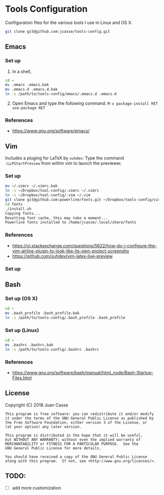 [comment]: # (Markdown: dillinger.io/ shows a nice example of Markdown commands with a viewer.)
[comment]: # (Comments in Markdown: http://stackoverflow.com/questions/4823468/comments-in-markdown)
[comment]: # (C++ Project Structure: http://hiltmon.com/blog/2013/07/03/a-simple-c-plus-plus-project-structure/)
[comment]: # (C++ Library Creation: http://www.adp-gmbh.ch/cpp/gcc/create_lib.html)

# Tools Configuration

Configuratoin files for the various tools I use in Linux and OS X.

```sh
git clone git@github.com:jcasse/tools-config.git
```

## Emacs

### Set up

1. In a shell,
```sh
cd ~
mv .emacs .emacs.bak
mv .emacs.d .emacs.d.bak
ln -s /path/to/tools-config/emacs/.emacs.d .emacs.d
```
2. Open Emacs and type the following command.
`M-x package-install RET use-package RET`

### References

+ https://www.gnu.org/software/emacs/

## Vim

Includes a pluging for LaTeX by `xuhdev`:
Type the command `:LLPStartPreview` from within vim to launch the previewer.

### Set up

```sh
mv ~/.vimrc ~/.vimrc.bak
ln -s ~/Dropbox/tool-config/.vimrc ~/.vimrc
ln -s ~/Dropbox/tool-config/.vim ~/.vim
git clone git@github.com:powerline/fonts.git ~/Dropbox/tools-config/vim/fonts
cd fonts
./install.sh
Copying fonts...
Resetting font cache, this may take a moment...
Powerline fonts installed to /home/jcasse/.local/share/fonts
```

### References

+ https://vi.stackexchange.com/questions/5622/how-do-i-configure-the-vim-airline-plugin-to-look-like-its-own-project-screensho
+ https://github.com/xuhdev/vim-latex-live-preview.

### Set up

## Bash

### Set up (OS X)

```sh
cd ~
mv .bash_profile .bash_profile.bak
ln -s /path/to/tools-config/.bash_profile .bash_profile
```

### Set up (Linux)

```sh
cd ~
mv .bashrc .bashrc.bak
ln -s /path/to/tools-config/.bashrc .bashrc
```

### References

+ https://www.gnu.org/software/bash/manual/html_node/Bash-Startup-Files.html

License
----

[comment]: # "A short snippet describing the license (MIT, Apache, etc.)"

[comment]: # (http://choosealicense.com/)

Copyright (C) 2018 Juan Casse

    This program is free software: you can redistribute it and/or modify
    it under the terms of the GNU General Public License as published by
    the Free Software Foundation, either version 3 of the License, or
    (at your option) any later version.

    This program is distributed in the hope that it will be useful,
    but WITHOUT ANY WARRANTY; without even the implied warranty of
    MERCHANTABILITY or FITNESS FOR A PARTICULAR PURPOSE.  See the
    GNU General Public License for more details.

    You should have received a copy of the GNU General Public License
    along with this program.  If not, see <http://www.gnu.org/licenses/>.

## TODO:

* [ ] add more customization
